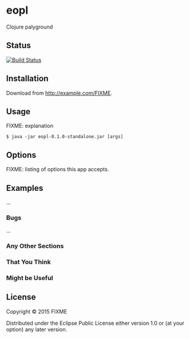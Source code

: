 # eopl

Clojure palyground

## Status

[![Build Status](https://travis-ci.org/smileyan/eopl-clojure.svg?branch=master)](https://travis-ci.org/smileyan/eopl-clojure)

## Installation

Download from http://example.com/FIXME.

## Usage

FIXME: explanation

    $ java -jar eopl-0.1.0-standalone.jar [args]

## Options

FIXME: listing of options this app accepts.

## Examples

...

### Bugs

...

### Any Other Sections
### That You Think
### Might be Useful

## License

Copyright © 2015 FIXME

Distributed under the Eclipse Public License either version 1.0 or (at your option) any later version.
